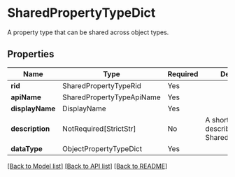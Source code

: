 # SharedPropertyTypeDict

A property type that can be shared across object types.

## Properties
| Name | Type | Required | Description |
| ------------ | ------------- | ------------- | ------------- |
**rid** | SharedPropertyTypeRid | Yes |  |
**apiName** | SharedPropertyTypeApiName | Yes |  |
**displayName** | DisplayName | Yes |  |
**description** | NotRequired[StrictStr] | No | A short text that describes the SharedPropertyType. |
**dataType** | ObjectPropertyTypeDict | Yes |  |


[[Back to Model list]](../../../README.md#models-v1-link) [[Back to API list]](../../../README.md#documentation-for-api-endpoints) [[Back to README]](../../../README.md)
